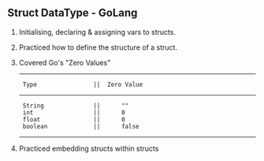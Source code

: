 Struct DataType - GoLang
-------------------------------

1. Initialising, declaring & assigning vars to structs.
2. Practiced how to define the structure of a struct.
3. Covered Go's "Zero Values"

    --------------------------------------------
	 	Type				||	Zero Value
	--------------------------------------------
	 	String				||		""
	 	int					||		0
	 	float				|| 		0
	 	boolean				|| 		false
	--------------------------------------------

4. Practiced embedding structs within structs